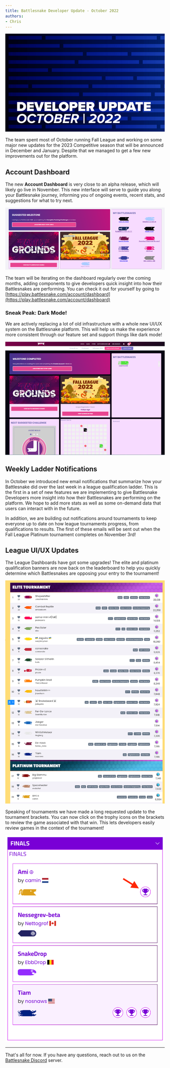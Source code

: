 ```yaml
---
title: Battlesnake Developer Update - October 2022
authors:
- Chris
---
```


![](./img/Update-Headers2022_Oct22-1.png)

The team spent most of October running Fall League and working on some major new updates for the 2023 Competitive season that will be announced in December and January. Despite that we managed to get a few new improvements out for the platform.

## Account Dashboard

The new **Account Dashboard** is very close to an alpha release, which will likely go live in November. This new interface will serve to guide you along your Battlesnake journey, informing you of ongoing events, recent stats, and suggestions for what to try next.

![](./img/Account-Dashboard-Example.png)

The team will be iterating on the dashboard regularly over the coming months, adding components to give developers quick insight into how their Battlesnakes are performing. You can check it out for yourself by going to [https://play.battlesnake.com/account/dashboard](https://play.battlesnake.com/account/dashboard)

### Sneak Peak: Dark Mode!

We are actively replacing a lot of old infrastructure with a whole new UI/UX system on the Battlesnake platform. This will help us make the experience more consistent through our feature set and support things like dark mode!

![](./img/dark-mode-prototype.png)

## Weekly Ladder Notifications

In October we introduced new email notifications that summarize how your Battlesnake did over the last week in a league qualification ladder. This is the first in a set of new features we are implementing to give Battlesnake Developers more insight into how their Battlesnakes are performing on the platform. We hope to add more stats as well as some on-demand data that users can interact with in the future. 

In addition, we are building out notifications around tournaments to keep everyone up to date on how league tournaments progress, from qualifications to results. The first of these emails will be sent out when the Fall League Platinum tournament completes on November 3rd!

## League UI/UX Updates

The League Dashboards have got some upgrades! The elite and platinum qualification banners are now back on the leaderboard to help you quickly determine which Battlesnakes are opposing your entry to the tournament!

![](./img/Screenshot-2022-11-01-at-4.01.35-PM.png)

Speaking of tournaments we have made a long requested update to the tournament brackets. You can now click on the trophy icons on the brackets to review the game associated with that win. This lets developers easily review games in the context of the tournament! 

![A single group from the tournament brackets demonstrating how to click on the trophy button to review a tournament game](./img/Screenshot-2022-11-01-at-4.03.56-PM.png)

---

That's all for now. If you have any questions, reach out to us on the [Battlesnake Discord](https://discord.battlesnake.com/) server.
